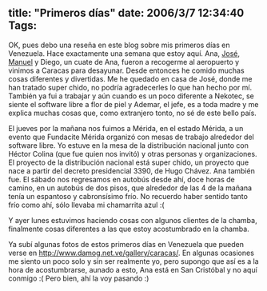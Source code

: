 title: "Primeros días"
date: 2006/3/7 12:34:40
Tags: 
---
<p>OK, pues debo una reseña en este blog sobre mis primeros días en Venezuela. Hace exactamente una semana que estoy aquí. Ana, <a target="_blank" href="http://bureado.unplug.org.ve">José</a>, <a target="_blank" href="http://mannyto.unplug.org.ve">Manuel</a> y Diego, un cuate de Ana, fueron a recogerme al aeropuerto y vinimos a Caracas para desayunar. Desde entonces he comido muchas cosas diferentes y divertidas. Me he quedado en casa de José, donde me han tratado super chido, no podría agradecerles lo que han hecho por mí. También ya fui a trabajar y aún cuando es un poco diferente a Nekotec, se siente el software libre a flor de piel y Ademar, el jefe, es a toda madre y me explica muchas cosas que, como extranjero tonto, no sé de este bello país.</p>

<p>El jueves por la mañana nos fuimos a Mérida, en el estado Mérida, a un evento que Fundacite Mérida organizó con mesas de trabajo alrededor del software libre. Yo estuve en la mesa de la distribución nacional junto con Héctor Colina (que fue quien nos invitó) y otras personas y organizaciones. El proyecto de la distribución nacional está super chido, un proyecto que nace a partir del decreto presidencial 3390, de Hugo Chávez. Ana también fue. El sábado nos regresamos en autobús desde ahí, doce horas de camino, en un autobús de dos pisos, que alrededor de las 4 de la mañana tenía un espantoso y cabronsísimo frío. No recuerdo haber sentido tanto frío como ahí, sólo llevaba mi chamarrita azul :(</p>

<p>Y ayer lunes estuvimos haciendo cosas con algunos clientes de la chamba, finalmente cosas diferentes a las que estoy acostumbrado en la chamba.</p>

<p>Ya subí algunas fotos de estos primeros días en Venezuela que pueden verse en <a target="_blank" href="http://www.damog.net.ve/gallery/caracas/"><a href="http://www.damog.net.ve/gallery/caracas/">http://www.damog.net.ve/gallery/caracas/</a></a>. En algunas ocasiones me siento un poco solo y sin ser realmente yo, pero supongo que así es a la hora de acostumbrarse, aunado a esto, Ana está en San Cristóbal y no aquí conmigo :( Pero bien, ahí la voy pasando :)</p>
